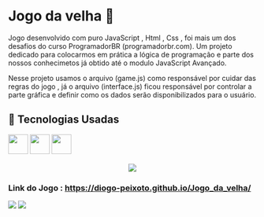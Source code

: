 # Jogo da velha 👵

<p>Jogo desenvolvido com puro JavaScript , Html , Css , foi mais um dos  desafios do curso ProgramadorBR (programadorbr.com). Um projeto dedicado para colocarmos em prática a lógica de 
programação e parte dos nossos conhecimetos já obtido até o modulo JavaScript Avançado.

<p>Nesse projeto usamos o arquivo (game.js) como responsável por cuidar das regras do jogo , já o arquivo (interface.js) ficou responsável por controlar a parte gráfica e definir como os dados serão disponibilizados para o usuário.</p>

## 🚀 Tecnologias Usadas


<div>
  <img style="height: 40px; width: 40px" src="https://user-images.githubusercontent.com/71359547/143244184-cad8237f-6911-4e4e-9962-3f44cf680afb.png">
  <img style="height: 40px; width: 40px" src="https://user-images.githubusercontent.com/71359547/143244257-cfdfb183-11c7-4d3b-b61d-c21dab8e867b.png">
  <img style="height: 40px; width: 40px;" src="https://user-images.githubusercontent.com/71359547/143244308-922ff602-8189-4439-bfeb-35e748d7e02e.png">
</div><br>

<div align="center">
  <img src="https://user-images.githubusercontent.com/71359547/143442206-6d180639-2e8a-4439-8c69-e3086a2be354.gif">
</div>




### Link do Jogo : https://diogo-peixoto.github.io/Jogo_da_velha/

<a href="mailto:diogosoarespeixoto41@gmail.com"><img src="https://img.shields.io/badge/Gmail-D14836?style=for-the-badge&logo=gmail&logoColor=white"></a>
<a href="https://www.linkedin.com/in/diogo-peixoto-21063421b/"><img src="https://img.shields.io/badge/LinkedIn-0077B5?style=for-the-badge&logo=linkedin&logoColor=white"></a>
